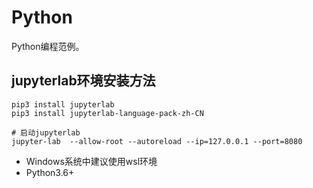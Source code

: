 # Python
Python编程范例。


## jupyterlab环境安装方法
```
pip3 install jupyterlab
pip3 install jupyterlab-language-pack-zh-CN

# 启动jupyterlab
jupyter-lab  --allow-root --autoreload --ip=127.0.0.1 --port=8080
```
* Windows系统中建议使用wsl环境
* Python3.6+